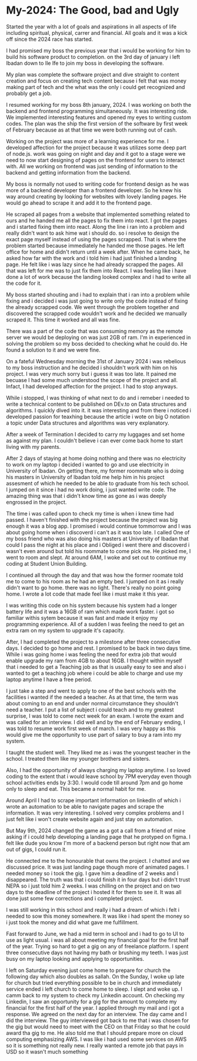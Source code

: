 # My-2024: The Good, bad and Ugly

Started the year with a lot of goals and aspirations in all aspects of life including spiritual, physical, carrer and financial. All goals and it was a kick off since the 2024 race has started. 

I had promised my boss the previous year that i would be working for him to build his software product to completion. on the 3rd day  of january i left Ibadan down to Ile Ife to join my boss in developing the software.

My plan was complete the software project and dive straight to content creation and focus on creating tech content because i felt that was money making part of tech and the what was the only i could get recognized and probably get  a job. 

I resumed working for my boss 8th january, 2024. I was working on both the backend and frontend programming simultaneously. It was interesting ride. We implemented interesting features and opened my eyes to writing custom codes. The plan was the ship the first version of the software by first week of February because as at that time we were both running out of cash.

Working on the project was more of a learning experience for me. I developed affection for the project because it was utilizes some deep part of node.js.  work was going on night and day and it got to a stage were we need to now start designing of pages on the frontend for users to interact with. All we working on frontend was just  sending of information to the backend  and getting information from the backend. 

My boss is normally not used to writing code for frontend design as he was more of a backend developer than a frontend developer. So he knew his way around creating by looking for websites with lovely landing pages. He would go ahead to scrape it and add it to the frontend page. 

He scraped all pages from a website that implemented something related to ours and he handed me all the pages to fix them into react. I got the pages and i started fixing them into react. Along the line i ran into a problem and really didn't want to ask hime wat i should do. so i resolve to design the exact page myself instead of using the pages scrapped. That is where the problem started because immediately he handed me those pages. He left office for home and didn't return until a week after. When he came back, he asked how far with the work and i told him i had just finished a landing page. He felt like i was lazy since he had already scrapped the pages. All that was left for me was to just fix them into React. I was feeling like i have done a lot of work because the landing looked complex and i had to write all the code for it. 

My boss started shouting and i had to explain that i ran into a problem while fixing and i decided i was just going to write only the code instead of fixing the already scrapped code. We went through the problem together and discovered the scrapped code  wouldn't work and he decided we manually scraped it. This time it worked and all was fine. 

There was a part of the code that was consuming memory as the remote server we would be deploying on was just 
2GB of ram. I'm in experienced in solving the problem so my boss decided to checking what he could do. He found a solution to it and we were fine.

On a fateful Wednesday morning  the 31st of January 2024 i was rebelious to my boss instruction and he decided i shouldn't work with him on his project. I was very much sorry but i guess it was too late. It pained me becuase I had some much understood the scope of the  project and all. Infact, I had developed affection for the project. I had to stop anyways.

While i stopped, I was thinking of what next to do and i remeber i needed to write a technical content to be published on DEv.to on Data structures and algorithms. I quickly dived into it. it was interesting and from there i noticed i developed passion for teaxhing because the article i wote on big O notation a topic under Data structures and algorithms was very explanatory.

After a week of Termination I decided to carry my luggages and set home as against my plan. I couldn't believe i can ever come back home to start living with my parents.

After 2 days of staying at home doing nothing and there was no electricity to work on my laptop i decided i wanted to go and use electricity in University of Ibadan. On getting there, my former roommate who is doing his masters in University of Ibadan told me help him in his project assesment of which he needed to be able to graduate from his tech school. I jumped on it since i had no work doing, i just wanted write code. The amazing thing was that i didn't know time as gone as i was deeply engrossed in the project.

The time i was called upon to check my time is when i knew time had passed. I haven't finished with the project because the project was big enough it was a blog app. I promised i would continue tommorrow and I was about going home when i discoverd i can't as it was too late. I called One of my boss friend who was also doing his masters at University of Ibadan that could I pass the night at his place and i Obliged i went  there and discoverd i wasn't even around but told his roommate to come pick me. He picked me, I went to room and slept. At around 6AM, I woke and set out to continue my coding at Student Union Building. 

I continued all through the day and that was how the former roomate told me to come to his room as he had an empty bed. I jumped on it as i really didn't want to go home. there was no light. There's really no point going home. I wrote a lot code that made feel like i must make it this year.


I was writing this code on his system because his system had a longer battery life and it was a 16GB of ram which made work faster. i got so familiar withis sytem because it was fast and made it enjoy my programming experience. All of a sudden I was feeling the need to get an extra ram on my system to upgrade it's capacity.


After, I had completed the project to a milestone after three consecutive days. I decided to go home and rest. I promised to be back in two days time. While i was going home i was feeling the need for extra job that would enable upgrade my ram from 4GB to about 16GB. I thought within myself that i needed to get a Teaching job as that is usually easy to see and also i wanted to get a teaching job where i could be able to charge and use my laptop anytime I have a free period.

I just take a step and went to apply to one of the best schools with the facilities i wanted if the needed a teacher. As at that time, the term was about coming to an end and under normal circumstance they shouldn't need a teacher. I put a list of subject i could teach and to my greatest surprise, I was told to come nect week for an exam. I wrote the exam and was called for an interview. I did well and by the end of February ending, I was told to resume work first week of march. I was very happy as this would give me the opportunity to use part of salary to buy a ram into my system. 

I taught the student well. They liked me as i was the youngest teacher in the school. I treated them like my younger brothers and sisters.

Also, I had the opportunity of always charging my laptop anytime. I so loved coding to the extent that i would leave school by 7PM everyday even though school  activities ends by 3:30. I would code till around 7pm and go home only to sleep and eat. This became a normal habit for me.

Around April I had to scrape important information on linkedIn of which i wrote an automation to be able to navigate pages and scrape the information. It was very interesting. I solved very complex problems and I just felt like i won't create website again and just stay on automation.

But May 9th, 2024 changed the game as a got a call from a friend of mine asking if i could help developing a landing page that he protyped on figma. I felt like dude you know I'm more of a backend person but right now that am out of gigs, I could run it. 

He connected me to the honourable that owns the project. I chatted and we discussed price. It was just landing page though more of animated pages. I needed money so i took the gig. I gave him a deadline of 2 weeks and I disappeared. The truth was that i could finish it in four days but i didn't trust NEPA so i just told him 2 weeks. I was chilling on the project and on two days to the deadline of the project i hosted it for them to see it. It was all done just some few corrections and i completed project.

I was still working in this school and really i had a dream of which i felt i needed to sow this money somewhere. It was like i had spent the money so i just took the money and did what gave me fulfillment.

Fast forward to June, we had a mid term in school and i had to go to UI to use as  light usual. i was all about meeting my financial goal for the first half of the year. Trying so hard to get a gig on any of freelance platform. I spent three consecutive days not having my bath or brushing my teeth. I was just busy on my laptop looking and applying to opportunities.

I left on Saturday evening just come home to prepare for church the following day  which also doubles as sallah.
On the Sunday, I woke up late for church but tried everything possible to be in church and immediately service ended i left church to come home to sleep. I slept and woke up. I camm back to my system to check my Linkedin account. On checking my Linkedin, I saw an opportunity for a gig for the amount to complete my financial for the first half of the year. I applied through my mail and i got a response. We agreed on the next day for an interview. The day came and I did the interview. The guy interviewed got back to me that i was chosen for the gig but would need to meet with the CEO on that Friday so that he could award tha gig to me. He also told me that I should prepare more on cloud computing emphasizing AWS. I was like i had used some services on AWS so it is something not really new.
I really wanted a remote job that pays in USD so it wasn't much something 